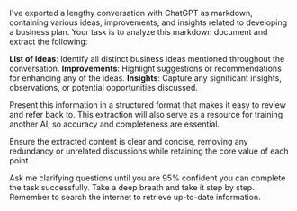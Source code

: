 
I've exported a lengthy conversation with ChatGPT as markdown, containing various ideas, improvements, and insights related to developing a business plan. Your task is to analyze this markdown document and extract the following:

**List of Ideas**: Identify all distinct business ideas mentioned throughout the conversation.
**Improvements**: Highlight suggestions or recommendations for enhancing any of the ideas.
**Insights**: Capture any significant insights, observations, or potential opportunities discussed.

Present this information in a structured format that makes it easy to review and refer back to. This extraction will also serve as a resource for training another AI, so accuracy and completeness are essential.

Ensure the extracted content is clear and concise, removing any redundancy or unrelated discussions while retaining the core value of each point. 

Ask me clarifying questions until you are 95% confident you can complete the task successfully. Take a deep breath and take it step by step. Remember to search the internet to retrieve up-to-date information.
